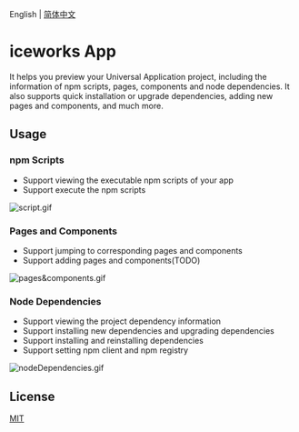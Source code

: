 English | [简体中文](./README.zh-CN.md)

# iceworks App

It helps you preview your Universal Application project, including the information of npm scripts, pages, components and node dependencies. It also supports quick installation or upgrade dependencies, adding new pages and components, and much more. 

## Usage

### npm Scripts

- Support viewing the executable npm scripts of your app
- Support execute the npm scripts

![script.gif](https://img.alicdn.com/tfs/TB1of.nHFT7gK0jSZFpXXaTkpXa-1272-786.gif)

###  Pages and Components

- Support jumping to corresponding pages and components
- Support adding pages and components(TODO)

![pages&components.gif](https://img.alicdn.com/tfs/TB1tfArHHY1gK0jSZTEXXXDQVXa-1265-760.gif)

### Node Dependencies

- Support viewing the project dependency information
- Support installing new dependencies and upgrading dependencies
- Support installing and reinstalling dependencies
- Support setting npm client and npm registry

![nodeDependencies.gif](https://img.alicdn.com/tfs/TB1SLgPXj39YK4jSZPcXXXrUFXa-1274-805.gif)

## License

[MIT](./LICENSE)
